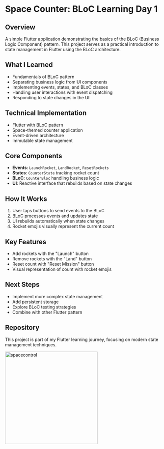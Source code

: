 

# Space Counter: BLoC Learning Day 1

## Overview
A simple Flutter application demonstrating the basics of the BLoC (Business Logic Component) pattern. This project serves as a practical introduction to state management in Flutter using the BLoC architecture.

## What I Learned
- Fundamentals of BLoC pattern
- Separating business logic from UI components
- Implementing events, states, and BLoC classes
- Handling user interactions with event dispatching
- Responding to state changes in the UI

## Technical Implementation
- Flutter with BLoC pattern
- Space-themed counter application
- Event-driven architecture
- Immutable state management

## Core Components
- **Events**: `LaunchRocket`, `LandRocket`, `ResetRockets`
- **States**: `CounterState` tracking rocket count
- **BLoC**: `CounterBloc` handling business logic
- **UI**: Reactive interface that rebuilds based on state changes

## How It Works
1. User taps buttons to send events to the BLoC
2. BLoC processes events and updates state
3. UI rebuilds automatically when state changes
4. Rocket emojis visually represent the current count

## Key Features
- Add rockets with the "Launch" button
- Remove rockets with the "Land" button
- Reset count with "Reset Mission" button
- Visual representation of count with rocket emojis

## Next Steps
- Implement more complex state management
- Add persistent storage
- Explore BLoC testing strategies
- Combine with other Flutter pattern


## Repository
This project is part of my Flutter learning journey, focusing on modern state management techniques.

<img width="301" alt="spacecontrol" src="https://github.com/user-attachments/assets/39335027-5931-488d-8358-9482d406a467" />
